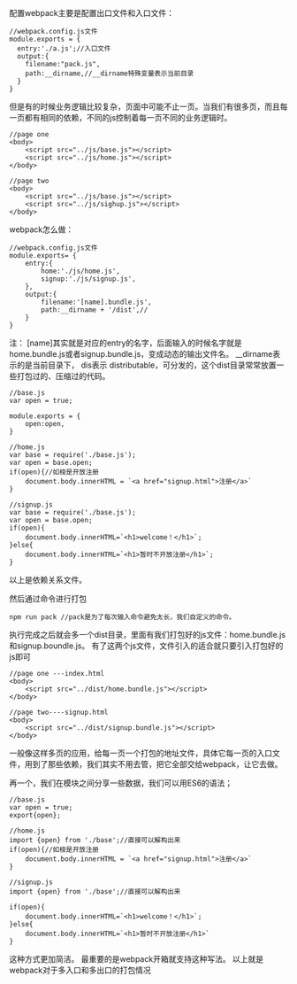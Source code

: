 
配置webpack主要是配置出口文件和入口文件：
```
//webpack.config.js文件
module.exports = {
  entry:'./a.js';//入口文件
  output:{
    filename:"pack.js",
    path:__dirname,//__dirname特殊变量表示当前目录
  }
}
```
但是有的时候业务逻辑比较复杂，页面中可能不止一页。当我们有很多页，而且每一页都有相同的依赖，不同的js控制着每一页不同的业务逻辑时。
```
//page one
<body>
	<script src="../js/base.js"></script>
	<script src="../js/home.js"></script>
</body>

//page two
<body>
	<script src="../js/base.js"></script>
	<script src="../js/sighup.js"></script>
</body>
```
webpack怎么做：
```
//webpack.config.js文件
module.exports= {
	entry:{
		home:'./js/home.js',
		signup:'./js/signup.js',
	},
	output:{
		filename:'[name].bundle.js',
		path:__dirname + '/dist',//
	}
}
```
注：
[name]其实就是对应的entry的名字，后面输入的时候名字就是home.bundle.js或者signup.bundle.js，变成动态的输出文件名。
__dirname表示的是当前目录下，
dis表示 distributable，可分发的，这个dist目录常常放置一些打包过的、压缩过的代码。
```
//base.js
var open = true;

module.exports = {
	open:open,
}

//home.js
var base = require('./base.js');
var open = base.open;
if(open){//如梭是开放注册
	document.body.innerHTML = `<a href="signup.html">注册</a>`
}

//signup.js
var base = require('./base.js');
var open = base.open;
if(open){
	document.body.innerHTML=`<h1>welcome！</h1>`;
}else{
	document.body.innerHTML=`<h1>暂时不开放注册</h1>`;
}
```
以上是依赖关系文件。

然后通过命令进行打包
```
npm run pack //pack是为了每次输入命令避免太长，我们自定义的命令。
```
执行完成之后就会多一个dist目录，里面有我们打包好的js文件：home.bundle.js和signup.boundle.js。
有了这两个js文件，文件引入的适合就只要引入打包好的js即可
```
//page one ---index.html
<body>
	<script src="../dist/home.bundle.js"></script>
</body>

//page two----signup.html
<body>
	<script src="../dist/signup.bundle.js"></script>
</body>
```
一般像这样多页的应用，给每一页一个打包的地址文件，具体它每一页的入口文件，用到了那些依赖，我们其实不用去管，把它全部交给webpack，让它去做。

再一个，我们在模块之间分享一些数据，我们可以用ES6的语法；
```
//base.js
var open = true;
export{open};

//home.js
import {open} from './base';//直接可以解构出来
if(open){//如梭是开放注册
	document.body.innerHTML = `<a href="signup.html">注册</a>`
}

//signup.js
import {open} from './base';//直接可以解构出来

if(open){
	document.body.innerHTML=`<h1>welcome！</h1>`;
}else{
	document.body.innerHTML=`<h1>暂时不开放注册</h1>`
}
```
这种方式更加简洁。
最重要的是webpack开箱就支持这种写法。
以上就是webpack对于多入口和多出口的打包情况

